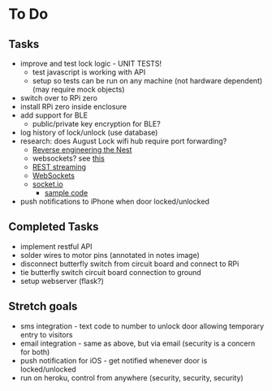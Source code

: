 # To Do

## Tasks
* improve and test lock logic - UNIT TESTS!
    * test javascript is working with API
    * setup so tests can be run on any machine (not hardware dependent) (may require mock objects)
* switch over to RPi zero
* install RPi zero inside enclosure
* add support for BLE
    * public/private key encryption for BLE?
* log history of lock/unlock (use database)
* research: does August Lock wifi hub require port forwarding?
  * [Reverse engineering the Nest](http://experimental-platform.tumblr.com/post/137835649425/reverse-engineering-google-nest-devices)
  * websockets? see [this](https://www.raspberrypi.org/forums/viewtopic.php?t=115936)
  * [REST streaming](https://developers.nest.com/documentation/cloud/rest-streaming-guide)
  * [WebSockets](https://www.pubnub.com/blog/2015-01-05-websockets-vs-rest-api-understanding-the-difference/)
  * [socket.io](https://socket.io/)
    * [sample code](https://github.com/socketio/socket.io/tree/master/examples/chat)
* push notifications to iPhone when door locked/unlocked

## Completed Tasks
* implement restful API
* solder wires to motor pins (annotated in notes image)
* disconnect butterfly switch from circuit board and connect to RPi
* tie butterfly switch circuit board connection to ground
* setup webserver (flask?)

## Stretch goals
* sms integration - text code to number to unlock door allowing temporary entry to visitors
* email integration - same as above, but via email (security is a concern for both)
* push notification for iOS - get notified whenever door is locked/unlocked
* run on heroku, control from anywhere (security, security, security)
